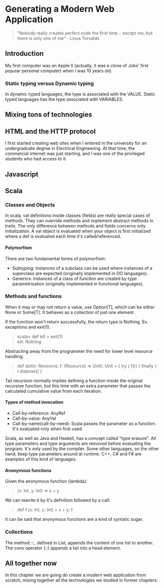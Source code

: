 # Generating a Modern Web Application #

> "Nobody really creates perfect code the first time... except
me, but there is only one of me" - Linus Torvalds

## Introduction ##

My first computer was an Apple II (actually, it was a clone of Jobs' first popular personal computer) when I was 10 years old.

### Static typing versus Dynamic typing ###

In dynamic typed languages, the type is associated with the VALUE. Static typed languages has the type associated with VARIABLES.

## Mixing tons of technologies ##

## HTML and the HTTP protocol ##

I first started creating web sites when I entered in the university for an undergraduate degree in Electrical Engineering. At that time, the commercial Internet was just starting, and I was one of the privileged students who had access to it.  

## Javascript ##

## Scala ##

### Classes and Objects ###

In scala, val definitions inside classes (fields) are really special cases of methods. They can override methods and implement abstract methods in traits. The only difference between methods and fields concerns only initialization. A val object is evaluated when your object is first initialized where a def is evaluated each time it's called/referenced.

#### Polymorfism ####

There are two fundamental forms of polymorfism:

* Subtyping: instances of a subclass can be used where instances of a superclass are expected (originally implemented in OO languages).
* Generics: instances of a class of function are created by type parametrization (originally implemented in functional languages).

### Methods and functions ###

When it may or may not return a value, use Option[T], which can be either None or Some[T]. It behaves as a collection of just one element.

If the function won't return successfully, the return type is Nothing. Ex. exceptions and exit(1). 

>scala> def kill = exit(1)  
kill: Nothing

Abstracting away from the programmer the need for lower level resource handling:
>def doit(r: Resource, f: (Resource) => Unit): Unit = {
> try { 
    f(r) 
  }
  finally {
    r.dispose()
  }

Tail recursion normally implies defining a function inside the original recursive function, but this time with an extra parameter that passes the calculated cumulative  value from each iteration.

#### Types of method invocation ####

* Call-by-reference: AnyRef
* Call-by-value: AnyVal
* Call-by-name(call-by-need): Scala passes the parameter as a function. It's evaluated only when first used.

Scala, as well as Java and Haskell, has a concept called "type erasure". All type parameters and type arguments are removed before evaluating the program. It's only used by the compiler. Some other languages, on the other hand, keep type parameters around at runtime. C++, C# and F# are examples of this kind of languages.

#### Anonymous functions ####

Given the anonymous function (lambda):

> (x: Int, y: Int) => x + y

We can rewrite it by it's definition followed by a call:

> def f (x: Int, y: Int) = x + y; f

It can be said that anonymous functions are a kind of syntatic sugar.


### Collections ###

The method :::, defined in List, appends the content of one list to another.
The cons operator (::) appends a tail into a head element. 


## All together now ##

In this chapter we are going do create a modern web application from scratch, mixing together all the technologies we studied in former chapters.

